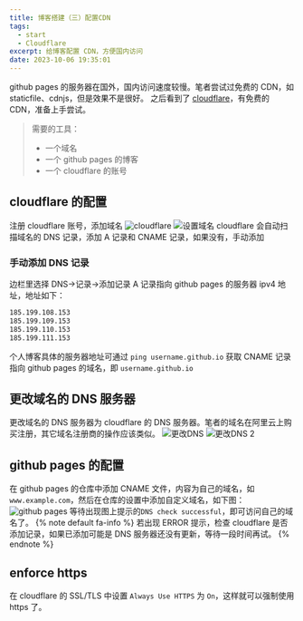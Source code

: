 ```yaml
---
title: 博客搭建（三）配置CDN
tags:
  - start
  - Cloudflare
excerpt: 给博客配置 CDN，方便国内访问
date: 2023-10-06 19:35:01
---
```


github pages 的服务器在国外，国内访问速度较慢。笔者尝试过免费的 CDN，如 staticfile、cdnjs，但是效果不是很好。 
之后看到了 [cloudflare](https://www.cloudflare.com/)，有免费的CDN，准备上手尝试。

> 需要的工具：
> - 一个域名
> - 一个 github pages 的博客
> - 一个 cloudflare 的账号

## cloudflare 的配置
注册 cloudflare 账号，添加域名
![cloudflare](https://images.null-qwerty.work/blog/cloudflare.jpg)
![设置域名](https://images.null-qwerty.work/blog/%E8%AE%BE%E7%BD%AE%E5%9F%9F%E5%90%8D.jpg)
cloudflare 会自动扫描域名的 DNS 记录，添加 A 记录和 CNAME 记录，如果没有，手动添加 
### 手动添加 DNS 记录
边栏里选择 DNS->记录->添加记录 
A 记录指向 github pages 的服务器 ipv4 地址，地址如下：
```bash
185.199.108.153
185.199.109.153
185.199.110.153
185.199.111.153
```
个人博客具体的服务器地址可通过 `ping username.github.io` 获取
CNAME 记录指向 github pages 的域名，即 `username.github.io`

## 更改域名的 DNS 服务器
更改域名的 DNS 服务器为 cloudflare 的 DNS 服务器。笔者的域名在阿里云上购买注册，其它域名注册商的操作应该类似。
![更改DNS](https://images.null-qwerty.work/blog/%E5%90%8D%E7%A7%B0%E6%9C%8D%E5%8A%A1%E5%99%A8.jpg)
![更改DNS 2](https://images.null-qwerty.work/blog/%E5%90%8D%E7%A7%B0%E6%9C%8D%E5%8A%A1%E5%99%A82.jpg)

## github pages 的配置
在 github pages 的仓库中添加 CNAME 文件，内容为自己的域名，如 `www.example.com`，然后在仓库的设置中添加自定义域名，如下图：
![github pages](https://images.null-qwerty.work/blog/github.jpg)
等待出现图上提示的`DNS check successful`，即可访问自己的域名了。
{% note default fa-info %}
若出现 ERROR 提示，检查 cloudflare 是否添加记录，如果已添加可能是 DNS 服务器还没有更新，等待一段时间再试。
{% endnote %}

## enforce https
在 cloudflare 的 SSL/TLS 中设置 `Always Use HTTPS` 为 `On`，这样就可以强制使用 https 了。